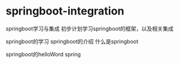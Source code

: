 # springboot-integration
springboot学习与集成
初步计划学习springboot的框架，以及相关集成

springboot的学习
	springboot的介绍
		什么是springboot
		
  springboot的helloWord
	spring
